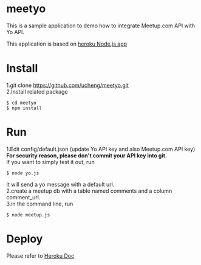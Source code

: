 # meetyo

This is a sample application to demo how to integrate Meetup.com API with Yo API.

This application is based on [heroku Node.js app](https://github.com/heroku/node-js-getting-started.git)

# Install
1.git clone https://github.com/ucheng/meetyo.git  
2.Install related package  
```
$ cd meetyo  
$ npm install  
```
# Run
1.Edit config/default.json  (update Yo API key and also Meetup.com API key)  
**For security reason, please don't commit your API key into git.**  
If you want to simply test it out, run  
```
$ node yo.js
```
It will send a yo message with a default url.  
2.create a meetup db with a table named comments and a column comment_url.  
3.in the command line, run  
```
$ node meetup.js
```

# Deploy
Please refer to [Heroku Doc](https://devcenter.heroku.com/articles/getting-started-with-nodejs#introduction)
